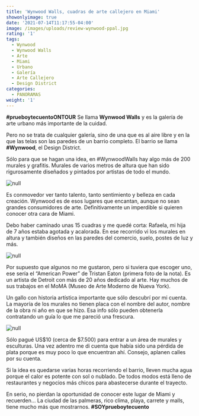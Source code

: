 ```yaml
---
title: 'Wynwood Walls, cuadras de arte callejero en Miami'
showonlyimage: true
date: '2021-07-14T11:17:55-04:00'
image: /images/uploads/review-wynwood-ppal.jpg
rating: '1'
tags:
  - Wynwood
  - Wynwood Walls
  - Arte
  - Miami
  - Urbano
  - Galería
  - Arte Callejero
  - Design District
categories:
  - PANORAMAS
weight: '1'
---
```

**\#prueboytecuentoONTOUR** Se llama **Wynwood Walls** y es la galería de arte urbano más importante de la cuidad. 

<!--more-->

Pero no se trata de cualquier galería, sino de una que es al aire libre y en la que las telas son las paredes de un barrio completo. El barrio se llama **\#Wynwood**, el Design District.

Sólo para que se hagan una idea, en #WynwoodWalls hay algo más de 200 murales y grafitis. Murales de varios metros de altura que han sido rigurosamente diseñados y pintados por artistas de todo el mundo.

![null](/images/uploads/review-wynwood-ppal.jpg)

Es conmovedor ver tanto talento, tanto sentimiento y belleza en cada creación. Wynwood es de esos lugares que encantan, aunque no sean grandes consumidores de arte. Definitivamente un imperdible si quieren conocer otra cara de Miami.

Debo haber caminado unas 15 cuadras y me quedé corta: Rafaela, mi hija de 7 años estaba agotada y acalorada. En ese recorrido vi los murales en altura y también diseños en las paredes del comercio, suelo, postes de luz y más. 

![null](/images/uploads/review-wynwood-2.jpg)

Por supuesto que algunos no me gustaron, pero si tuviera que escoger uno, ese sería el “American Power” de Tristan Eaton (primera foto de la nota). Es un artista de Detroit con más de 20 años dedicado al arte. Hay muchos de sus trabajos en el MoMA (Museo de Arte Moderno de Nueva York). 

Un gallo con historia artística importante que sólo descubrí por mi cuenta. La mayoría de los murales no tienen placa con el nombre del autor, nombre de la obra ni año en que se hizo. Esa info sólo pueden obtenerla contratando un guía lo que me pareció una frescura.

![null](/images/uploads/review-wynwood-3.jpg)

Sólo pagué US$10 (cerca de $7.500) para entrar a un área de murales y esculturas. Una vez adentro me di cuenta que había sido una pérdida de plata porque es muy poco lo que encuentran ahí. Consejo, aplanen calles por su cuenta. 

Si la idea es quedarse varias horas recorriendo el barrio, lleven mucha agua porque el calor es potente con sol o nublado. De todos modos está lleno de restaurantes y negocios más chicos para abastecerse durante el trayecto.

En serio, no pierdan la oportunidad de conocer este lugar de Miami y recuerden… La ciudad de las palmeras, rico clima, playa, carrete y malls, tiene mucho más que mostrarnos. **\#SOYprueboytecuento**
